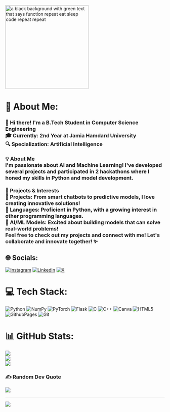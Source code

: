 <!--<img class="giphy-gif-img giphy-img-loaded" src="https://media4.giphy.com/media/v1.Y2lkPTc5MGI3NjExanZjcDZmeW1qcjR4ZDVjaHYwdW53Mjc5MTQ2cWFvamMxbTNzZjYzcSZlcD12MV9pbnRlcm5hbF9naWZfYnlfaWQmY3Q9Zw/gU25raLP4pUu4/giphy.gif" width="100%" height="100%" alt="coding blue screen GIF" style="background: rgba(0, 0, 0, 0);"> -->
<img src="https://media.tenor.com/-buzIaq-QeoAAAAM/code-coding.gif" width="262.5" height="262.5" alt="a black background with green text that says function repeat eat sleep code repeat repeat" loading="lazy">

# 💫 About Me:
<h3>👋 Hi there! I'm a B.Tech Student in Computer Science Engineering<br>🎓 Currently: 2nd Year at Jamia Hamdard University<br>🔍 Specialization: Artificial Intelligence<br><br>💡 About Me<br>I'm passionate about AI and Machine Learning! I've developed several projects and participated in 2 hackathons where I honed my skills in Python and model development.<br><br>🚀 Projects & Interests<br>🌟 Projects: From smart chatbots to predictive models, I love creating innovative solutions!<br>🐍 Languages: Proficient in Python, with a growing interest in other programming languages.<br>🤖 AI/ML Models: Excited about building models that can solve real-world problems!<br>Feel free to check out my projects and connect with me! Let's collaborate and innovate together! ✨</h3>


## 🌐 Socials:
[![Instagram](https://img.shields.io/badge/Instagram-%23E4405F.svg?logo=Instagram&logoColor=white)](https://instagram.com/m_areeb_08) [![LinkedIn](https://img.shields.io/badge/LinkedIn-%230077B5.svg?logo=linkedin&logoColor=white)](https://linkedin.com/in/mohammad-areeb-4274622a2) [![X](https://img.shields.io/badge/X-black.svg?logo=X&logoColor=white)](https://x.com/areebwp) 

# 💻 Tech Stack:
![Python](https://img.shields.io/badge/python-3670A0?style=for-the-badge&logo=python&logoColor=ffdd54) ![NumPy](https://img.shields.io/badge/numpy-%23013243.svg?style=for-the-badge&logo=numpy&logoColor=white) ![PyTorch](https://img.shields.io/badge/PyTorch-%23EE4C2C.svg?style=for-the-badge&logo=PyTorch&logoColor=white) ![Flask](https://img.shields.io/badge/flask-%23000.svg?style=for-the-badge&logo=flask&logoColor=white) ![C](https://img.shields.io/badge/c-%2300599C.svg?style=for-the-badge&logo=c&logoColor=white) ![C++](https://img.shields.io/badge/c++-%2300599C.svg?style=for-the-badge&logo=c%2B%2B&logoColor=white) ![Canva](https://img.shields.io/badge/Canva-%2300C4CC.svg?style=for-the-badge&logo=Canva&logoColor=white) ![HTML5](https://img.shields.io/badge/html5-%23E34F26.svg?style=for-the-badge&logo=html5&logoColor=white) ![GithubPages](https://img.shields.io/badge/github%20pages-121013?style=for-the-badge&logo=github&logoColor=white) ![Git](https://img.shields.io/badge/git-%23F05033.svg?style=for-the-badge&logo=git&logoColor=white)
# 📊 GitHub Stats:
![](https://github-readme-stats.vercel.app/api?username=areebuddin0786&theme=dark&hide_border=false&include_all_commits=false&count_private=false)<br/>
![](https://github-readme-streak-stats.herokuapp.com/?user=areebuddin0786&theme=dark&hide_border=false)<br/>
![](https://github-readme-stats.vercel.app/api/top-langs/?username=areebuddin0786&theme=dark&hide_border=false&include_all_commits=false&count_private=false&layout=compact)

### ✍️ Random Dev Quote
![](https://quotes-github-readme.vercel.app/api?type=horizontal&theme=radical)

---
[![](https://visitcount.itsvg.in/api?id=areebuddin0786&icon=0&color=0)](https://visitcount.itsvg.in)

<!-- Proudly created with GPRM ( https://gprm.itsvg.in ) -->
